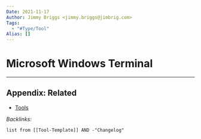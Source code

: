 ```yaml
---
Date: 2021-11-17
Author: Jimmy Briggs <jimmy.briggs@jimbrig.com>
Tags:
  - "#Type/Tool"
Alias: []
---
```


# Microsoft Windows Terminal

---

## Appendix: Related

* [Tools](Tools.md)

*Backlinks:*

````dataview
list from [[Tool-Template]] AND -"Changelog"
````
